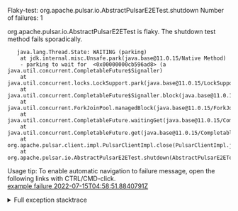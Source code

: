         
Flaky-test: org.apache.pulsar.io.AbstractPulsarE2ETest.shutdown
Number of failures: 1

org.apache.pulsar.io.AbstractPulsarE2ETest is flaky. The shutdown test method fails sporadically.

```
   java.lang.Thread.State: WAITING (parking)
	at jdk.internal.misc.Unsafe.park(java.base@11.0.15/Native Method)
	- parking to wait for  <0x00000000cb596ad8> (a java.util.concurrent.CompletableFuture$Signaller)
	at java.util.concurrent.locks.LockSupport.park(java.base@11.0.15/LockSupport.java:194)
	at java.util.concurrent.CompletableFuture$Signaller.block(java.base@11.0.15/CompletableFuture.java:1796)
	at java.util.concurrent.ForkJoinPool.managedBlock(java.base@11.0.15/ForkJoinPool.java:3128)
	at java.util.concurrent.CompletableFuture.waitingGet(java.base@11.0.15/CompletableFuture.java:1823)
	at java.util.concurrent.CompletableFuture.get(java.base@11.0.15/CompletableFuture.java:1998)
	at org.apache.pulsar.client.impl.PulsarClientImpl.close(PulsarClientImpl.java:710)
	at org.apache.pulsar.io.AbstractPulsarE2ETest.shutdown(AbstractPulsarE2ETest.java:229)
```

Usage tip: To enable automatic navigation to failure message, open the following links with CTRL/CMD-click.  
[example failure 2022-07-15T04:58:51.8840791Z](https://github.com/apache/pulsar/runs/7351540734?check_suite_focus=true#step:9:60)  


<details>
<summary>Full exception stacktrace</summary>
<code><pre>
   java.lang.Thread.State: WAITING (parking)
	at jdk.internal.misc.Unsafe.park(java.base@11.0.15/Native Method)
	- parking to wait for  <0x00000000cb596ad8> (a java.util.concurrent.CompletableFuture$Signaller)
	at java.util.concurrent.locks.LockSupport.park(java.base@11.0.15/LockSupport.java:194)
	at java.util.concurrent.CompletableFuture$Signaller.block(java.base@11.0.15/CompletableFuture.java:1796)
	at java.util.concurrent.ForkJoinPool.managedBlock(java.base@11.0.15/ForkJoinPool.java:3128)
	at java.util.concurrent.CompletableFuture.waitingGet(java.base@11.0.15/CompletableFuture.java:1823)
	at java.util.concurrent.CompletableFuture.get(java.base@11.0.15/CompletableFuture.java:1998)
	at org.apache.pulsar.client.impl.PulsarClientImpl.close(PulsarClientImpl.java:710)
	at org.apache.pulsar.io.AbstractPulsarE2ETest.shutdown(AbstractPulsarE2ETest.java:229)
	at jdk.internal.reflect.NativeMethodAccessorImpl.invoke0(java.base@11.0.15/Native Method)
	at jdk.internal.reflect.NativeMethodAccessorImpl.invoke(java.base@11.0.15/NativeMethodAccessorImpl.java:62)
	at jdk.internal.reflect.DelegatingMethodAccessorImpl.invoke(java.base@11.0.15/DelegatingMethodAccessorImpl.java:43)
	at java.lang.reflect.Method.invoke(java.base@11.0.15/Method.java:566)
	at org.testng.internal.MethodInvocationHelper.invokeMethod(MethodInvocationHelper.java:132)
	at org.testng.internal.MethodInvocationHelper.invokeMethodConsideringTimeout(MethodInvocationHelper.java:61)
	at org.testng.internal.ConfigInvoker.invokeConfigurationMethod(ConfigInvoker.java:366)
	at org.testng.internal.ConfigInvoker.invokeConfigurations(ConfigInvoker.java:320)
	at org.testng.internal.TestInvoker.runConfigMethods(TestInvoker.java:701)
	at org.testng.internal.TestInvoker.runAfterGroupsConfigurations(TestInvoker.java:677)
	at org.testng.internal.TestInvoker.invokeMethod(TestInvoker.java:661)
	at org.testng.internal.TestInvoker.invokeTestMethod(TestInvoker.java:174)
	at org.testng.internal.MethodRunner.runInSequence(MethodRunner.java:46)
	at org.testng.internal.TestInvoker$MethodInvocationAgent.invoke(TestInvoker.java:822)
	at org.testng.internal.TestInvoker.invokeTestMethods(TestInvoker.java:147)
	at org.testng.internal.TestMethodWorker.invokeTestMethods(TestMethodWorker.java:146)
	at org.testng.internal.TestMethodWorker.run(TestMethodWorker.java:128)
	at org.testng.TestRunner$$Lambda$162/0x0000000100264040.accept(Unknown Source)
	at java.util.ArrayList.forEach(java.base@11.0.15/ArrayList.java:1541)
	at org.testng.TestRunner.privateRun(TestRunner.java:764)
	at org.testng.TestRunner.run(TestRunner.java:585)
	at org.testng.SuiteRunner.runTest(SuiteRunner.java:384)
	at org.testng.SuiteRunner.runSequentially(SuiteRunner.java:378)
	at org.testng.SuiteRunner.privateRun(SuiteRunner.java:337)
	at org.testng.SuiteRunner.run(SuiteRunner.java:286)
	at org.testng.SuiteRunnerWorker.runSuite(SuiteRunnerWorker.java:53)
	at org.testng.SuiteRunnerWorker.run(SuiteRunnerWorker.java:96)
	at org.testng.TestNG.runSuitesSequentially(TestNG.java:1218)
	at org.testng.TestNG.runSuitesLocally(TestNG.java:1140)
	at org.testng.TestNG.runSuites(TestNG.java:1069)
	at org.testng.TestNG.run(TestNG.java:1037)
	at org.apache.maven.surefire.testng.TestNGExecutor.run(TestNGExecutor.java:135)
	at org.apache.maven.surefire.testng.TestNGDirectoryTestSuite.executeSingleClass(TestNGDirectoryTestSuite.java:112)
	at org.apache.maven.surefire.testng.TestNGDirectoryTestSuite.execute(TestNGDirectoryTestSuite.java:99)
	at org.apache.maven.surefire.testng.TestNGProvider.invoke(TestNGProvider.java:146)
	at org.apache.maven.surefire.booter.ForkedBooter.invokeProviderInSameClassLoader(ForkedBooter.java:384)
	at org.apache.maven.surefire.booter.ForkedBooter.runSuitesInProcess(ForkedBooter.java:345)
	at org.apache.maven.surefire.booter.ForkedBooter.execute(ForkedBooter.java:126)
	at org.apache.maven.surefire.booter.ForkedBooter.main(ForkedBooter.java:418)
</pre></code>
</details>

